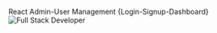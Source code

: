 React Admin-User Management {Login-Signup-Dashboard}
![Full Stack Developer](https://i.pinimg.com/originals/66/61/44/666144e71eb75452d0d9a09ef2a171c1.png)
